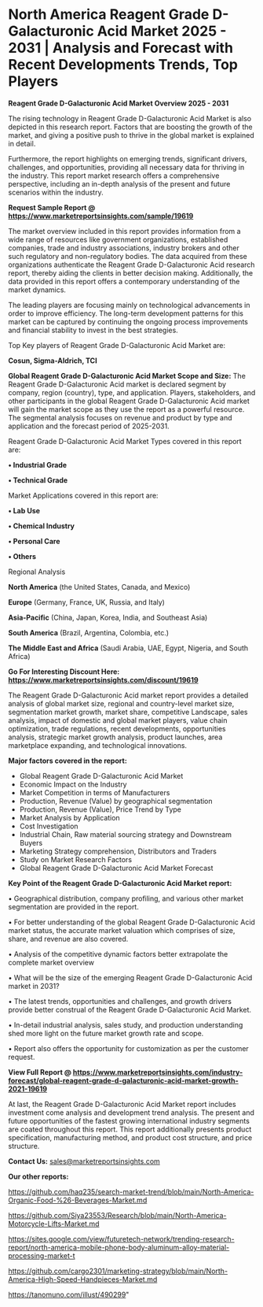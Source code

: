# North America Reagent Grade D-Galacturonic Acid Market 2025 - 2031 | Analysis and Forecast with Recent Developments Trends, Top Players

<Strong> Reagent Grade D-Galacturonic Acid Market Overview 2025 - 2031</strong>

The rising technology in Reagent Grade D-Galacturonic Acid Market is also depicted in this research report. Factors that are boosting the growth of the market, and giving a positive push to thrive in the global market is explained in detail.

Furthermore, the report highlights on emerging trends, significant drivers, challenges, and opportunities, providing all necessary data for thriving in the industry. This report market research offers a comprehensive perspective, including an in-depth analysis of the present and future scenarios within the industry.

<strong>Request Sample Report @ <a href=https://www.marketreportsinsights.com/sample/19619>https://www.marketreportsinsights.com/sample/19619</a></strong>

The market overview included in this report provides information from a wide range of resources like government organizations, established companies, trade and industry associations, industry brokers and other such regulatory and non-regulatory bodies. The data acquired from these organizations authenticate the Reagent Grade D-Galacturonic Acid research report, thereby aiding the clients in better decision making. Additionally, the data provided in this report offers a contemporary understanding of the market dynamics.

The leading players are focusing mainly on technological advancements in order to improve efficiency. The long-term development patterns for this market can be captured by continuing the ongoing process improvements and financial stability to invest in the best strategies.

Top Key players of Reagent Grade D-Galacturonic Acid Market are:

<strong>Cosun, Sigma-Aldrich, TCI</strong>

<strong><b>Global Reagent Grade D-Galacturonic Acid Market Scope and Size:</b></strong>
The Reagent Grade D-Galacturonic Acid market is declared segment by company, region (country), type, and application. Players, stakeholders, and other participants in the global Reagent Grade D-Galacturonic Acid market will gain the market scope as they use the report as a powerful resource. The segmental analysis focuses on revenue and product by type and application and the forecast period of 2025-2031.

Reagent Grade D-Galacturonic Acid Market Types covered in this report are:

<strong>• Industrial Grade

• Technical Grade</strong>

Market Applications covered in this report are:

<strong>• Lab Use

• Chemical Industry

• Personal Care

• Others</strong> 

Regional Analysis

<strong>North America</strong> (the United States, Canada, and Mexico)

<strong>Europe</strong> (Germany, France, UK, Russia, and Italy)

<strong>Asia-Pacific</strong> (China, Japan, Korea, India, and Southeast Asia)

<strong>South America</strong> (Brazil, Argentina, Colombia, etc.)

<strong>The Middle East and Africa</strong> (Saudi Arabia, UAE, Egypt, Nigeria, and South Africa)

<strong>Go For Interesting Discount Here: <a href=https://www.marketreportsinsights.com/discount/19619>https://www.marketreportsinsights.com/discount/19619</a></strong>

The Reagent Grade D-Galacturonic Acid market report provides a detailed analysis of global market size, regional and country-level market size, segmentation market growth, market share, competitive Landscape, sales analysis, impact of domestic and global market players, value chain optimization, trade regulations, recent developments, opportunities analysis, strategic market growth analysis, product launches, area marketplace expanding, and technological innovations.

<strong><b>Major factors covered in the report:</b></strong>
<ul>
  <li>Global Reagent Grade D-Galacturonic Acid Market </li>
  <li>Economic Impact on the Industry</li>
  <li>Market Competition in terms of Manufacturers</li>
  <li>Production, Revenue (Value) by geographical segmentation</li>
  <li>Production, Revenue (Value), Price Trend by Type</li>
  <li>Market Analysis by Application</li>
  <li>Cost Investigation</li>
  <li>Industrial Chain, Raw material sourcing strategy and Downstream Buyers</li>
  <li>Marketing Strategy comprehension, Distributors and Traders</li>
  <li>Study on Market Research Factors</li>
  <li>Global Reagent Grade D-Galacturonic Acid Market Forecast</li>
</ul>

<strong><b>Key Point of the Reagent Grade D-Galacturonic Acid Market report:</b></strong>

• Geographical distribution, company profiling, and various other market segmentation are provided in the report.

• For better understanding of the global Reagent Grade D-Galacturonic Acid market status, the accurate market valuation which comprises of size, share, and revenue are also covered.

• Analysis of the competitive dynamic factors better extrapolate the complete market overview

• What will be the size of the emerging Reagent Grade D-Galacturonic Acid market in 2031?

• The latest trends, opportunities and challenges, and growth drivers provide better construal of the Reagent Grade D-Galacturonic Acid Market.

• In-detail industrial analysis, sales study, and production understanding shed more light on the future market growth rate and scope.

• Report also offers the opportunity for customization as per the customer request.

<strong><b>View Full Report @ <a href=https://www.marketreportsinsights.com/industry-forecast/global-reagent-grade-d-galacturonic-acid-market-growth-2021-19619>https://www.marketreportsinsights.com/industry-forecast/global-reagent-grade-d-galacturonic-acid-market-growth-2021-19619</a></b></strong>


At last, the Reagent Grade D-Galacturonic Acid Market report includes investment come analysis and development trend analysis. The present and future opportunities of the fastest growing international industry segments are coated throughout this report. This report additionally presents product specification, manufacturing method, and product cost structure, and price structure.

<strong>Contact Us:</strong>
sales@marketreportsinsights.com

<strong>Our other reports:</strong>

<a href=https://github.com/haq235/search-market-trend/blob/main/North-America-Organic-Food-%26-Beverages-Market.md>https://github.com/haq235/search-market-trend/blob/main/North-America-Organic-Food-%26-Beverages-Market.md</a>

<a href=https://github.com/Siya23553/Research/blob/main/North-America-Motorcycle-Lifts-Market.md>https://github.com/Siya23553/Research/blob/main/North-America-Motorcycle-Lifts-Market.md</a>

<a href=https://sites.google.com/view/futuretech-network/trending-research-report/north-america-mobile-phone-body-aluminum-alloy-material-processing-market-t>https://sites.google.com/view/futuretech-network/trending-research-report/north-america-mobile-phone-body-aluminum-alloy-material-processing-market-t</a>

<a href=https://github.com/cargo2301/marketing-strategy/blob/main/North-America-High-Speed-Handpieces-Market.md>https://github.com/cargo2301/marketing-strategy/blob/main/North-America-High-Speed-Handpieces-Market.md</a>

<a href=https://tanomuno.com/illust/490299>https://tanomuno.com/illust/490299</a>"
